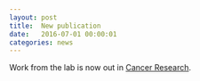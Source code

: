 ```yaml
---
layout: post
title:  New publication
date:   2016-07-01 00:00:01
categories: news
---
```


Work from the lab is now out in [Cancer Research](https://cancerres.aacrjournals.org/content/early/2016/07/22/0008-5472.CAN-16-0123.long).
